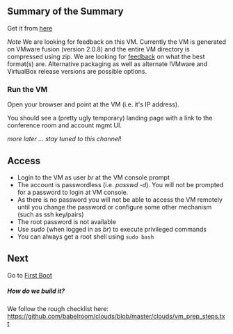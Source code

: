 ## Summary of the Summary ##

Get it from [here](Resources.md)

_Note_ We are looking for feedback on this VM. Currently the VM is generated on VMware fusion (version 2.0.8) and the entire VM directory is compressed using zip. We are looking for [feedback](SubscribeToTheNewsgroup.md) on what the best format(s) are. Alternative packaging as well as alternate !VMware and VirtualBox release versions are possible options.

### Run the VM ###

Open your browser and point at the VM (i.e. it's IP address).

You should see a (pretty ugly temporary) landing page with a link to the conference room and account mgmt UI.

_more later ... stay tuned to this channel_!

## Access ##
  * Login to the VM as user _br_ at the VM console prompt
  * The account is passwordless (i.e. _passwd -d_). You will not be prompted for a password to login at VM console.
  * As there is no password you will not be able to access the VM remotely until you change the password or configure some other mechanism (such as ssh key/pairs)
  * The root password is not available
  * Use _sudo_ (when logged in as _br_) to execute privileged commands
  * You can always get a root shell using `sudo bash`

## Next ##
Go to [First Boot](ServerFirstRun.md)

##### How do we build it? #####
We follow the rough checklist here: https://github.com/babelroom/clouds/blob/master/clouds/vm_prep_steps.txt